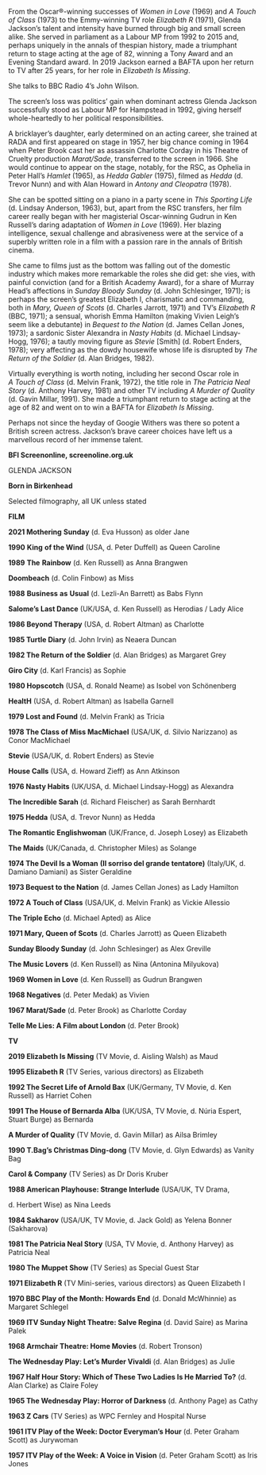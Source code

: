 

From the Oscar®-winning successes of _Women in Love_ (1969) and _A Touch of Class_ (1973) to the Emmy-winning TV role _Elizabeth R_ (1971), Glenda Jackson’s talent and intensity have burned through big and small screen alike. She served in parliament as a Labour MP from 1992 to 2015 and, perhaps uniquely in the annals of thespian history, made a triumphant return to stage acting at the age of 82, winning a Tony Award and an Evening Standard award. In 2019 Jackson earned a BAFTA upon her return to TV after 25 years, for her role in _Elizabeth Is Missing_.

She talks to BBC Radio 4’s John Wilson.

The screen’s loss was politics’ gain when dominant actress Glenda Jackson successfully stood as Labour MP for Hampstead in 1992, giving herself whole-heartedly to her political responsibilities.

A bricklayer’s daughter, early determined on an acting career, she trained at RADA and first appeared on stage in 1957, her big chance coming in 1964 when Peter Brook cast her as assassin Charlotte Corday in his Theatre of Cruelty production _Marat/Sade_, transferred to the screen in 1966. She would continue to appear on the stage, notably, for the RSC, as Ophelia in Peter Hall’s _Hamlet_ (1965), as _Hedda Gabler_ (1975), filmed as _Hedda_ (d. Trevor Nunn) and with Alan Howard in _Antony and Cleopatra_ (1978).

She can be spotted sitting on a piano in a party scene in _This Sporting Life_  
(d. Lindsay Anderson, 1963), but, apart from the RSC transfers, her film career really began with her magisterial Oscar-winning Gudrun in Ken Russell’s daring adaptation of _Women in Love_ (1969). Her blazing intelligence, sexual challenge and abrasiveness were at the service of a superbly written role in a film with a passion rare in the annals of British cinema.

She came to films just as the bottom was falling out of the domestic industry which makes more remarkable the roles she did get: she vies, with painful conviction (and for a British Academy Award), for a share of Murray Head’s affections in _Sunday Bloody Sunday_ (d. John Schlesinger, 1971); is perhaps the screen’s greatest Elizabeth I, charismatic and commanding, both in _Mary, Queen of Scots_ (d. Charles Jarrott, 1971) and TV’s _Elizabeth R_ (BBC, 1971); a sensual, whorish Emma Hamilton (making Vivien Leigh’s seem like a debutante) in _Bequest to the Nation_ (d. James Cellan Jones, 1973); a sardonic Sister Alexandra in _Nasty Habits_ (d. Michael Lindsay-Hogg, 1976); a tautly moving figure as _Stevie_ [Smith] (d. Robert Enders, 1978); very affecting as the dowdy housewife whose life is disrupted by _The Return of the Soldier_ (d. Alan Bridges, 1982).

Virtually everything is worth noting, including her second Oscar role in  
_A Touch of Class_ (d. Melvin Frank, 1972), the title role in _The Patricia Neal Story_ (d. Anthony Harvey, 1981) and other TV including _A Murder of Quality_ (d. Gavin Millar, 1991). She made a triumphant return to stage acting at the age of 82 and went on to win a BAFTA for _Elizabeth Is Missing_.

Perhaps not since the heyday of Googie Withers was there so potent a British screen actress. Jackson’s brave career choices have left us a marvellous record of her immense talent.

**BFI Screenonline, screenoline.org.uk**

  

GLENDA JACKSON

**Born in Birkenhead**

Selected filmography, all UK unless stated

**FILM**

**2021  Mothering** **Sunday** (d. Eva Husson) as older Jane

**1990** **King** **of the Wind** (USA, d. Peter Duffell) as Queen Caroline

**1989** **The** **Rainbow** (d. Ken Russell) as Anna Brangwen

**Doombeach** (d. Colin Finbow) as Miss

**1988** **Business** **as** **Usual** (d. Lezli-An Barrett) as Babs Flynn

**Salome’s Last Dance** (UK/USA, d. Ken Russell) as Herodias / Lady Alice

**1986 Beyond Therapy** (USA, d. Robert Altman) as Charlotte

**1985 Turtle Diary** (d. John Irvin) as Neaera Duncan

**1982 The Return of the Soldier** (d. Alan Bridges) as Margaret Grey

**Giro City** (d. Karl Francis) as Sophie

**1980 Hopscotch** (USA, d. Ronald Neame) as Isobel von Schönenberg

**HealtH** (USA, d. Robert Altman) as Isabella Garnell

**1979 Lost and Found** (d. Melvin Frank) as Tricia

**1978 The Class of Miss MacMichael** (USA/UK, d. Silvio Narizzano) as Conor MacMichael

**Stevie** (USA/UK, d. Robert Enders) as Stevie

**House Calls** (USA, d. Howard Zieff) as Ann Atkinson

**1976 Nasty Habits** (UK/USA, d. Michael Lindsay-Hogg) as Alexandra

**The Incredible Sarah** (d. Richard Fleischer) as Sarah Bernhardt

**1975 Hedda** (USA, d. Trevor Nunn) as Hedda

**The Romantic Englishwoman** (UK/France, d. Joseph Losey) as Elizabeth

**The Maids** (UK/Canada, d. Christopher Miles) as Solange

**1974 The Devil Is a Woman** **(Il sorriso del grande tentatore)** (Italy/UK, d. Damiano Damiani) as Sister Geraldine

**1973 Bequest to the Nation** (d. James Cellan Jones) as Lady Hamilton

**1972 A Touch of Class** (USA/UK, d. Melvin Frank) as Vickie Allessio

**The Triple Echo** (d. Michael Apted) as Alice

**1971 Mary, Queen of Scots** (d. Charles Jarrott) as Queen Elizabeth

**Sunday Bloody Sunday** (d. John Schlesinger) as Alex Greville

**The Music Lovers** (d. Ken Russell) as Nina (Antonina Milyukova)

**1969 Women in Love** (d. Ken Russell) as Gudrun Brangwen

**1968 Negatives** (d. Peter Medak) as Vivien

**1967 Marat/Sade** (d. Peter Brook) as Charlotte Corday

**Telle Me Lies: A Film about London** (d. Peter Brook)

**TV**

**2019 Elizabeth Is Missing** (TV Movie, d. Aisling Walsh) as Maud

**1995 Elizabeth R** (TV Series, various directors) as Elizabeth

**1992 The Secret Life of Arnold Bax** (UK/Germany, TV Movie, d. Ken Russell) as Harriet Cohen

**1991 The House of Bernarda Alba** (UK/USA, TV Movie, d. Núria Espert, Stuart Burge) as Bernarda

**A Murder of Quality** (TV Movie, d. Gavin Millar) as Ailsa Brimley

**1990 T.Bag’s Christmas Ding-dong** (TV Movie, d. Glyn Edwards) as Vanity Bag

**Carol & Company** (TV Series) as Dr Doris Kruber

**1988 American Playhouse: Strange Interlude** (USA/UK, TV Drama,

d. Herbert Wise) as Nina Leeds

**1984 Sakharov** (USA/UK, TV Movie, d. Jack Gold) as Yelena Bonner (Sakharova)

**1981 The Patricia Neal Story** (USA, TV Movie, d. Anthony Harvey) as Patricia Neal

**1980 The Muppet Show** (TV Series) as Special Guest Star

**1971 Elizabeth R** (TV Mini-series, various directors) as Queen Elizabeth I

**1970 BBC Play of the Month: Howards End** (d. Donald McWhinnie) as Margaret Schlegel

**1969 ITV Sunday Night Theatre: Salve Regina** (d. David Saire) as Marina Palek

**1968 Armchair Theatre: Home Movies** (d. Robert Tronson)

**The Wednesday Play: Let’s Murder Vivaldi** (d. Alan Bridges) as Julie

**1967 Half Hour Story: Which of These Two Ladies Is He Married To?** (d. Alan Clarke) as Claire Foley

**1965 The Wednesday Play: Horror of Darkness** (d. Anthony Page) as Cathy

**1963 Z Cars** (TV Series) as WPC Fernley and Hospital Nurse

**1961 ITV Play of the Week: Doctor Everyman’s Hour** (d. Peter Graham Scott) as Jurywoman

**1957 ITV Play of the Week: A Voice in Vision** (d. Peter Graham Scott) as Iris Jones
<!--stackedit_data:
eyJoaXN0b3J5IjpbLTEwOTc5Njg3NjhdfQ==
-->